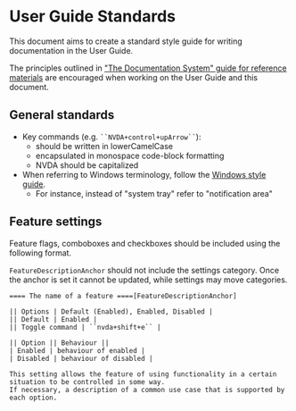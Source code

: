 # User Guide Standards
This document aims to create a standard style guide for writing documentation in the User Guide.

The principles outlined in ["The Documentation System" guide for reference materials](https://documentation.divio.com/reference.html) are encouraged when working on the User Guide and this document.

## General standards
- Key commands (e.g. ` ``NVDA+control+upArrow`` `):
  - should be written in lowerCamelCase
  - encapsulated in monospace code-block formatting
  - NVDA should be capitalized
- When referring to Windows terminology, follow the [Windows style guide](https://docs.microsoft.com/en-us/style-guide/welcome/).
  - For instance, instead of "system tray" refer to "notification area"

## Feature settings

Feature flags, comboboxes and checkboxes should be included using the following format.

`FeatureDescriptionAnchor` should not include the settings category.
Once the anchor is set it cannot be updated, while settings may move categories.

```t2t
==== The name of a feature ====[FeatureDescriptionAnchor]

|| Options | Default (Enabled), Enabled, Disabled |
|| Default | Enabled |
|| Toggle command | ``nvda+shift+e`` |

|| Option || Behaviour ||
| Enabled | behaviour of enabled |
| Disabled | behaviour of disabled |

This setting allows the feature of using functionality in a certain situation to be controlled in some way.
If necessary, a description of a common use case that is supported by each option.
```
